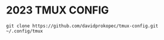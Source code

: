 # 2023 TMUX CONFIG


```
git clone https://github.com/davidprokopec/tmux-config.git ~/.config/tmux
```

